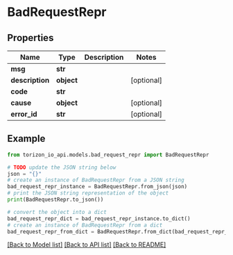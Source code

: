 # BadRequestRepr


## Properties

Name | Type | Description | Notes
------------ | ------------- | ------------- | -------------
**msg** | **str** |  | 
**description** | **object** |  | [optional] 
**code** | **str** |  | 
**cause** | **object** |  | [optional] 
**error_id** | **str** |  | [optional] 

## Example

```python
from torizon_io_api.models.bad_request_repr import BadRequestRepr

# TODO update the JSON string below
json = "{}"
# create an instance of BadRequestRepr from a JSON string
bad_request_repr_instance = BadRequestRepr.from_json(json)
# print the JSON string representation of the object
print(BadRequestRepr.to_json())

# convert the object into a dict
bad_request_repr_dict = bad_request_repr_instance.to_dict()
# create an instance of BadRequestRepr from a dict
bad_request_repr_from_dict = BadRequestRepr.from_dict(bad_request_repr_dict)
```
[[Back to Model list]](../README.md#documentation-for-models) [[Back to API list]](../README.md#documentation-for-api-endpoints) [[Back to README]](../README.md)


